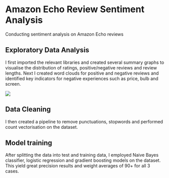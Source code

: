 # Amazon Echo Review Sentiment Analysis
Conducting sentiment analysis on Amazon Echo reviews

## Exploratory Data Analysis
I first imported the relevant libraries and created several summary graphs to visualise the distribution of ratings, positive/negative reviews and review lengths. 
Next I created word clouds for positive and negative reviews and identified key indicators for negative experiences such as price, bulb and screen. <br />

![](https://drive.google.com/file/d/1dza0oHiK6NunbNk28VNYwL2MI7-BsSS6/view?usp=sharing)

## Data Cleaning
I then created a pipeline to remove punctuations, stopwords and performed count vectorisation on the dataset. <br />


## Model training 
After splitting the data into test and training data, I employed Naive Bayes classifier, logistic regression and gradient boosting models on the dataset. 
This yield great precision results and weight averages of 90+ for all 3 cases. <br />
